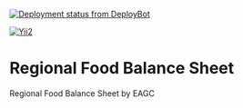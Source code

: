 [![Deployment status from DeployBot](https://ngumii.deploybot.com/badge/45290641955438/101687.svg)](http://deploybot.com)

[![Yii2](https://img.shields.io/badge/Powered_by-Yii_Framework-green.svg?style=flat)](http://www.yiiframework.com/)

Regional Food Balance Sheet
============================

Regional Food Balance Sheet by EAGC